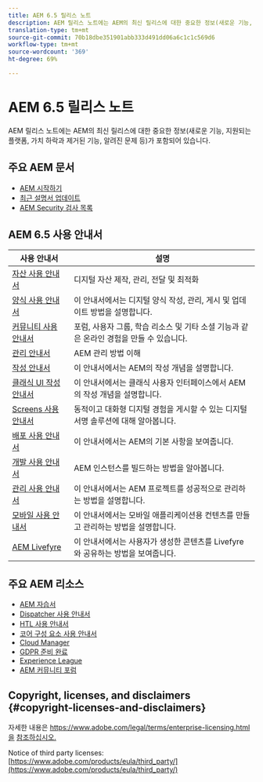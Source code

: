 ```yaml
---
title: AEM 6.5 릴리스 노트
description: AEM 릴리스 노트에는 AEM의 최신 릴리스에 대한 중요한 정보(새로운 기능, 지원되는 플랫폼, 가치 하락과 제거된 기능, 알려진 문제 등)가 포함되어 있습니다.
translation-type: tm+mt
source-git-commit: 70b18dbe351901abb333d491dd06a6c1c1c569d6
workflow-type: tm+mt
source-wordcount: '369'
ht-degree: 69%

---
```



# AEM 6.5 릴리스 노트

AEM 릴리스 노트에는 AEM의 최신 릴리스에 대한 중요한 정보(새로운 기능, 지원되는 플랫폼, 가치 하락과 제거된 기능, 알려진 문제 등)가 포함되어 있습니다.

## 주요 AEM 문서

* [AEM 시작하기](https://helpx.adobe.com/kr/experience-manager/get-started.html)
* [최근 설명서 업데이트](https://helpx.adobe.com/kr/experience-manager/documentation-updates.html)
* [AEM Security 검사 목록](/help/sites-administering/security-checklist.md)

## AEM 6.5 사용 안내서

| 사용 안내서 | 설명 |
|--- |---|
| [자산 사용 안내서](/help/assets/home.md) | 디지털 자산 제작, 관리, 전달 및 최적화 |
| [양식 사용 안내서](/help/forms/home.md) | 이 안내서에서는 디지털 양식 작성, 관리, 게시 및 업데이트 방법을 설명합니다. |
| [커뮤니티 사용 안내서](/help/communities/home.md) | 포럼, 사용자 그룹, 학습 리소스 및 기타 소셜 기능과 같은 온라인 경험을 만들 수 있습니다. |
| [관리 안내서](/help/sites-administering/home.md) | AEM 관리 방법 이해 |
| [작성 안내서](/help/sites-authoring/home.md) | 이 안내서에서는 AEM의 작성 개념을 설명합니다. |
| [클래식 UI 작성 안내서](/help/sites-classic-ui-authoring/home.md) | 이 안내서에서는 클래식 사용자 인터페이스에서 AEM의 작성 개념을 설명합니다. |
| [Screens 사용 안내서](https://docs.adobe.com/content/help/ko-KR/experience-manager-screens/user-guide/aem-screens-introduction.html) | 동적이고 대화형 디지털 경험을 게시할 수 있는 디지털 서명 솔루션에 대해 알아봅니다. |
| [배포 사용 안내서](/help/sites-deploying/home.md) | 이 안내서에서는 AEM의 기본 사항을 보여줍니다. |
| [개발 사용 안내서](/help/sites-developing/home.md) | AEM 인스턴스를 빌드하는 방법을 알아봅니다. |
| [관리 사용 안내서](/help/managing/home.md) | 이 안내서에서는 AEM 프로젝트를 성공적으로 관리하는 방법을 설명합니다. |
| [모바일 사용 안내서](/help/mobile/home.md) | 이 안내서에서는 모바일 애플리케이션용 컨텐츠를 만들고 관리하는 방법을 설명합니다. |
| [AEM Livefyre](https://docs.adobe.com/content/help/en/livefyre/using/home.html) | 이 안내서에서는 사용자가 생성한 콘텐츠를 Livefyre와 공유하는 방법을 보여줍니다. |

## 주요 AEM 리소스

* [AEM 자습서](https://helpx.adobe.com/kr/experience-manager/kt/index/aem-6-4-videos.html)
* [Dispatcher 사용 안내서](https://docs.adobe.com/content/help/ko-KR/experience-manager-dispatcher/using/dispatcher.html)
* [HTL 사용 안내서](https://docs.adobe.com/content/help/ko-KR/experience-manager-htl/using/overview.html)
* [코어 구성 요소 사용 안내서](https://docs.adobe.com/content/help/ko-KR/experience-manager-core-components/using/introduction.html)
* [Cloud Manager](https://docs.adobe.com/content/help/ko-KR/experience-manager-cloud-manager/using/introduction-to-cloud-manager.html)
* [GDPR 준비 완료](/help/managing/data-protection-and-privacy.md)
* [Experience League](https://guided.adobe.com/?promoid=K42KVXHD&amp;mv=other#solutions/experience-manager)
* [AEM 커뮤니티 포럼](https://forums.adobe.com/community/experience-cloud/marketing-cloud/experience-manager)

## Copyright, licenses, and disclaimers {#copyright-licenses-and-disclaimers}

자세한 내용은 https://www.adobe.com/legal/terms/enterprise-licensing.html을 [참조하십시오.](https://www.adobe.com/kr/legal/terms/enterprise-licensing.html)

Notice of third party licenses: [https://www.adobe.com/products/eula/third_party/](https://www.adobe.com/products/eula/third_party/)
